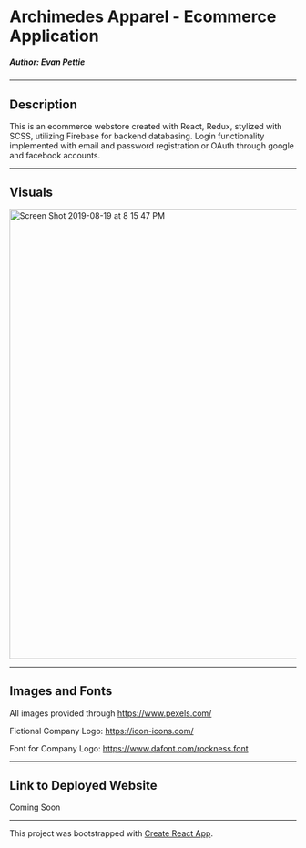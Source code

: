 # Archimedes Apparel - Ecommerce Application  
##### *Author: Evan Pettie*  

------------------------------

## Description  
This is an ecommerce webstore created with React, Redux, stylized with SCSS, utilizing Firebase for backend databasing. Login functionality implemented with email and password registration or OAuth through google and facebook accounts. 

------------------------------  

## Visuals   

<img width="789" alt="Screen Shot 2019-08-19 at 8 15 47 PM" src="https://user-images.githubusercontent.com/47064974/63315509-5b226180-c2c0-11e9-9f90-b8f7ff5bac2d.png">


------------------------------


## Images and Fonts  

All images provided through https://www.pexels.com/   

Fictional Company Logo: https://icon-icons.com/  

Font for Company Logo: https://www.dafont.com/rockness.font  

------------------------------

## Link to Deployed Website  

Coming Soon

------------------------------

This project was bootstrapped with [Create React App](https://github.com/facebook/create-react-app).


